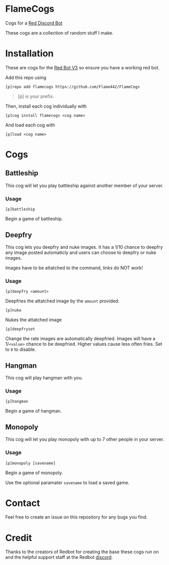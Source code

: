 # FlameCogs
Cogs for a [Red Discord Bot](https://github.com/Cog-Creators/Red-DiscordBot)

These cogs are a collection of random stuff I make.
# Installation
These are cogs for the [Red Bot V3](https://github.com/Cog-Creators/Red-DiscordBot/tree/V3/develop) so ensure you have a working red bot.

Add this repo using

`[p]repo add flamecogs https://github.com/Flame442/FlameCogs`    

>[p] is your prefix.

Then, install each cog individually with

`[p]cog install flamecogs <cog name>`

And load each cog with

`[p]load <cog name>`
# Cogs

## Battleship
This cog will let you play battleship against another member of your server.
### Usage
`[p]battleship`

Begin a game of battleship.
## Deepfry
This cog lets you deepfry and nuke images. It has a 1/10 chance to deepfry any image posted automaticly and users can choose to deepfry or nuke images. 

Images have to be attatched to the command, links do NOT work!
### Usage
`[p]deepfry <amount>`

Deepfries the attatched image by the `amount` provided.

`[p]nuke`

Nukes the attatched image

`[p]deepfryset`

Change the rate images are automatically deepfried.
Images will have a 1/`<value>` chance to be deepfried.
Higher values cause less often fries.
Set to `0` to disable.
## Hangman
This cog will play hangman with you.
### Usage
`[p]hangman`

Begin a game of hangman.
## Monopoly
This cog will let you play monopoly with up to 7 other people in your server.
### Usage
`[p]monopoly [savename]`

Begin a game of monopoly. 

Use the optional paramater `savename` to load a saved game.
# Contact
Feel free to create an issue on this repository for any bugs you find.
# Credit
Thanks to the creators of Redbot for creating the base these cogs run on and the helpful support staff at the Redbot [discord](https://discord.gg/red).
